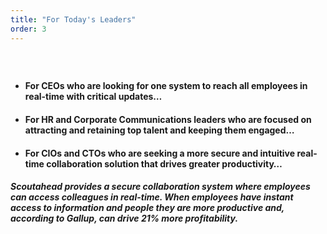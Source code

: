 ```yaml
---
title: "For Today's Leaders"
order: 3
---
```



##### &nbsp;

* #### For CEOs who are looking for one system to reach all employees in real-time with critical updates…
* #### For HR and Corporate Communications leaders who are focused on attracting and retaining top talent and keeping them engaged…
* #### For CIOs and CTOs who are seeking a more secure and intuitive real-time collaboration solution that drives greater productivity…

##### Scoutahead provides a secure collaboration system where employees can access colleagues in real-time. When employees have instant access to information and people they are more productive and, according to Gallup, can drive 21% more profitability.